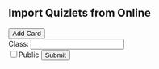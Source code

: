 <h2>Import Quizlets from Online</h2>
<ul class="import" id="import"></ul>

<style>
  .form-control{
    display:block;width:100%;
    padding:.375rem .75rem;
    font-size:1rem;
    font-weight:400;
    line-height:1.5;
    color:black;
    background-color:white;
    background-clip:padding-box;
    border:1px solid white;
    -webkit-appearance:none;
    -moz-appearance:none;
    appearance:none;
    border-radius:.375rem;
    transition:border-color .15s ease-in-out,box-shadow .15s ease-in-out;
  }
</style>


  </div>
  <button type="button" id="add-card-button">Add Card</button><br>
  <label>Class:
    <input type="text" id="set-class" name="set-class">
  </label><br>
  <input type="checkbox" id="public-check" name="public-check">Public
  <button type="button" id="submit-card-button">Submit</button>
</form>
